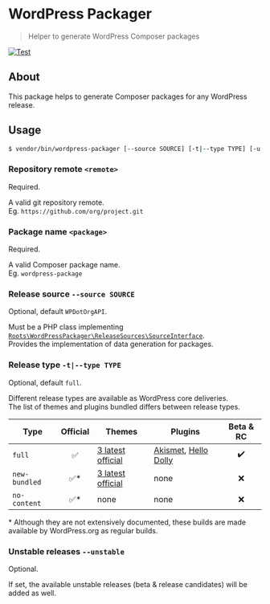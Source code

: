 # WordPress Packager

> Helper to generate WordPress Composer packages

[![Test](https://github.com/roots/wordpress-packager/actions/workflows/test.yml/badge.svg)](https://github.com/roots/wordpress-packager/actions/workflows/test.yml)

## About

This package helps to generate Composer packages for any WordPress release.

## Usage

```bash
$ vendor/bin/wordpress-packager [--source SOURCE] [-t|--type TYPE] [-u|--unstable] [--] <remote> <package>
```

### Repository remote `<remote>`

Required.

A valid git repository remote.  
Eg. `https://github.com/org/project.git`

### Package name `<package>`

Required.

A valid Composer package name.  
Eg. `wordpress-package`

### Release source `--source SOURCE`

Optional, default `WPDotOrgAPI`.

Must be a PHP class implementing [`Roots\WordPressPackager\ReleaseSources\SourceInterface`](https://github.com/roots/wordpress-packager/blob/main/src/ReleaseSources/SourceInterface.php).  
Provides the implementation of data generation for packages.

### Release type `-t|--type TYPE`

Optional, default `full`.

Different release types are available as WordPress core deliveries.  
The list of themes and plugins bundled differs between release types.

Type|Official|Themes|Plugins|Beta & RC
--|:--:|--|--|:--:
`full`|✅|[3 latest official](https://wordpress.org/themes/author/wordpressdotorg/)|[Akismet](https://wordpress.org/plugins/akismet/), [Hello Dolly](https://wordpress.org/plugins/hello-dolly/)|✔️
`new-bundled`|✅*|[3 latest official](https://wordpress.org/themes/author/wordpressdotorg/)|none|❌
`no-content`|✅*|none|none|❌

\* Although they are not extensively documented, these builds are made available by WordPress.org as regular builds.

### Unstable releases `--unstable`

Optional.

If set, the available unstable releases (beta & release candidates) will be added as well.
